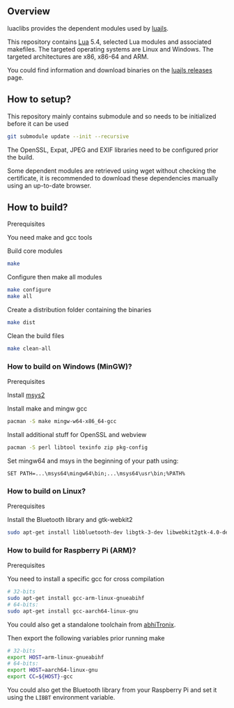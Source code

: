 
## Overview

luaclibs provides the dependent modules used by [luajls](https://github.com/javalikescript/luajls).

This repository contains [Lua](http://www.lua.org/) 5.4, selected Lua modules and associated makefiles.
The targeted operating systems are Linux and Windows. The targeted architectures are x86, x86-64 and ARM.

You could find information and download binaries on the [luajls releases](https://github.com/javalikescript/luajls/releases) page.

## How to setup?

This repository mainly contains submodule and so needs to be initialized before it can be used

```bash
git submodule update --init --recursive
```

The OpenSSL, Expat, JPEG and EXIF libraries need to be configured prior the build.

Some dependent modules are retrieved using wget without checking the certificate, it is recommended to download these dependencies manually using an up-to-date browser.

## How to build?

Prerequisites

You need make and gcc tools

Build core modules
```bash
make
```

Configure then make all modules
```bash
make configure
make all
```

Create a distribution folder containing the binaries
```bash
make dist
```

Clean the build files
```bash
make clean-all
```


### How to build on Windows (MinGW)?
<!--- Tested on Windows 10 with msys packages available in March 2019 -->
Prerequisites

Install [msys2](https://www.msys2.org/)

Install make and mingw gcc
```bash
pacman -S make mingw-w64-x86_64-gcc
```

Install additional stuff for OpenSSL and webview
```bash
pacman -S perl libtool texinfo zip pkg-config
```

Set mingw64 and msys in the beginning of your path using:
```
SET PATH=...\msys64\mingw64\bin;...\msys64\usr\bin;%PATH%
```

### How to build on Linux?

Prerequisites

Install the Bluetooth library and gtk-webkit2

```bash
sudo apt-get install libbluetooth-dev libgtk-3-dev libwebkit2gtk-4.0-dev
```

### How to build for Raspberry Pi (ARM)?

Prerequisites

You need to install a specific gcc for cross compilation

```bash
# 32-bits
sudo apt-get install gcc-arm-linux-gnueabihf
# 64-bits:
sudo apt-get install gcc-aarch64-linux-gnu
```

You could also get a standalone toolchain from [abhiTronix](https://github.com/abhiTronix/raspberry-pi-cross-compilers).

Then export the following variables prior running make

```bash
# 32-bits
export HOST=arm-linux-gnueabihf
# 64-bits:
export HOST=aarch64-linux-gnu
export CC=${HOST}-gcc
```

You could also get the Bluetooth library from your Raspberry Pi and set it using the `LIBBT` environment variable.
